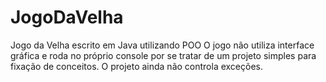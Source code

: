 # JogoDaVelha
Jogo da Velha escrito em Java utilizando POO
O jogo não utiliza interface gráfica e roda no próprio console por se tratar de um projeto simples para fixação de conceitos.
O projeto ainda não controla exceções.
